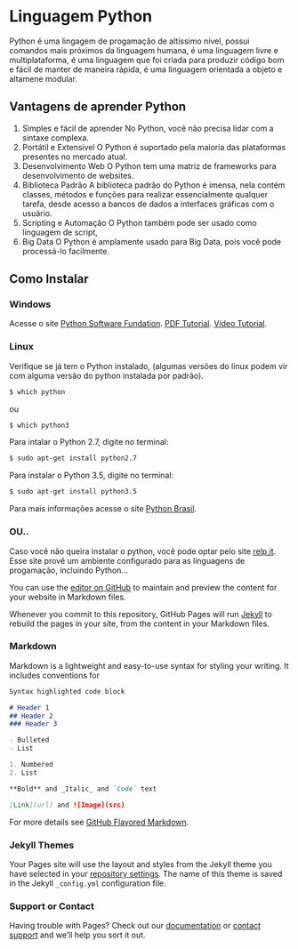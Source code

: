 # Linguagem Python

Python é uma lingagem de progamação de altíssimo nível, possui comandos mais próximos da linguagem humana, é uma linguagem livre e multiplataforma, é uma linguagem que foi criada para produzir código bom e fácil de manter de maneira rápida, é uma linguagem orientada a objeto e altamene modular.

## Vantagens de aprender Python

  1. Simples e fácil de aprender
          No Python, você não precisa lidar com a sintaxe complexa.
  2. Portátil e Extensivel
          O Python é suportado pela maioria das plataformas presentes no mercado atual.
  3. Desenvolvimento Web
          O Python tem uma matriz de frameworks para desenvolvimento de websites.
  4. Biblioteca Padrão
          A biblioteca padrão do Python é imensa, nela contém classes, métodos e funções para realizar essencialmente qualquer tarefa, desde acesso a bancos de dados a interfaces gráficas com o usuário.
  5. Scripting e Automação
          O Python também pode ser usado como linguagem de script,
  6. Big Data
          O Python é amplamente usado para Big Data, pois você pode processá-lo facilmente.

## Como Instalar

  ### Windows
  Acesse o site [Python Software Fundation](https://www.python.org/downloads/).
  [PDF Tutorial](http://www.filosofiacienciaarte.org/attachments/article/1026/instalarPython.pdf).
  [Video Tutorial](https://youtu.be/X2C3HG_ynGM).
  
  ### Linux
  Verifique se já tem o Python instalado, (algumas versões do linux podem vir com alguma versão do python instalada por padrão).
  
  ```markdown
  $ which python
  ```
  ou
  ```markdown
  $ which python3
  ```
  Para intalar o Python 2.7, digite no terminal:
  
   ```markdown
  $ sudo apt-get install python2.7
  ```
  Para instalar o Python 3.5, digite no terminal:
  
   ```markdown
  $ sudo apt-get install python3.5
  ```
  Para mais informações acesse o site [Python Brasil](https://python.org.br/instalacao-linux/).
  
  ### OU..
  Caso você não queira instalar o python, você pode optar pelo site [relp.it](https://repl.it/).
  Esse site provê um ambiente configurado para as linguagens de progamação, incluindo Python...
  

You can use the [editor on GitHub](https://github.com/MayllaKrislainy/Python/edit/master/index.md) to maintain and preview the content for your website in Markdown files.

Whenever you commit to this repository, GitHub Pages will run [Jekyll](https://jekyllrb.com/) to rebuild the pages in your site, from the content in your Markdown files.

### Markdown

Markdown is a lightweight and easy-to-use syntax for styling your writing. It includes conventions for

```markdown
Syntax highlighted code block

# Header 1
## Header 2
### Header 3

- Bulleted
- List

1. Numbered
2. List

**Bold** and _Italic_ and `Code` text

[Link](url) and ![Image](src)
```

For more details see [GitHub Flavored Markdown](https://guides.github.com/features/mastering-markdown/).

### Jekyll Themes

Your Pages site will use the layout and styles from the Jekyll theme you have selected in your [repository settings](https://github.com/MayllaKrislainy/Python/settings). The name of this theme is saved in the Jekyll `_config.yml` configuration file.

### Support or Contact

Having trouble with Pages? Check out our [documentation](https://help.github.com/categories/github-pages-basics/) or [contact support](https://github.com/contact) and we’ll help you sort it out.
